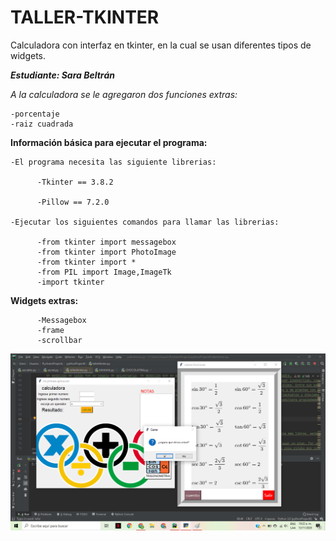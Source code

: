 # TALLER-TKINTER
Calculadora con interfaz en tkinter, en la cual se usan diferentes tipos de widgets. 

__*Estudiante: Sara Beltrán*__

*A la calculadora se le agregaron dos funciones extras:*

    -porcentaje
    -raiz cuadrada
    

**Información básica para ejecutar el programa:**

    -El programa necesita las siguiente librerias:

          -Tkinter == 3.8.2

          -Pillow == 7.2.0

    -Ejecutar los siguientes comandos para llamar las librerias:

          -from tkinter import messagebox
          -from tkinter import PhotoImage
          -from tkinter import *
          -from PIL import Image,ImageTk
          -import tkinter
          
**Widgets extras:**

          -Messagebox
          -frame
          -scrollbar
          

![TALLER-TKINTER](https://github.com/sabeltranr/TALLER-TKINTER/blob/main/TKINTER1.png)

